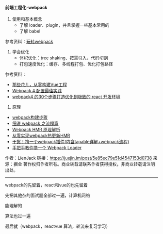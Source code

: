 #### 前端工程化-webpack

1. 使用和基本概念
   - 了解 loader、plugin，并且掌握一些基本常用的
   - 了解 babel

参考资料：[玩转webpack](https://time.geekbang.org/course/intro/100028901)

1. 学会优化
   - 体积优化：tree shaking、按需引入，代码切割
   - 打包速度优化：缓存、多线程打包、优化打包路径

参考资料：

- [那些花儿，从零构建Vue工程](那些花儿，从零构建Vue工程)
- [Webpack 4 配置最佳实践](https://juejin.im/post/5b304f1f51882574c72f19b0)
- [webpack4 的30个步骤打造优化到极致的 react 开发环境](juejin.im/post/5cfe4b13f265da1bb13f26a8)

1. 原理

- [webpack构建步骤](https://www.cxymsg.com/guide/webpack.html#webpack的构建流程是什么)
- [细说 webpack 之流程篇](https://fed.taobao.org/blog/2016/09/10/webpack-flow/)
- [Webpack HMR 原理解析](https://zhuanlan.zhihu.com/p/30669007)
- [从零实现webpack热更新HMR](https://juejin.im/post/5df36ffd518825124d6c1765)
- [干货！撸一个webpack插件(内含tapable详解+webpack流程)](https://juejin.im/post/5beb8875e51d455e5c4dd83f)
- [手把手教你撸一个 Webpack Loader](juejin.im/post/5a698a316fb9a01c9f5b9ca0)

作者：LienJack
链接：https://juejin.im/post/5e85ec79e51d4547153d0738
来源：掘金
著作权归作者所有。商业转载请联系作者获得授权，非商业转载请注明出处。

----

webpack的先留着，react和vue的也先留着

先把其他杂的面试题全部过一遍，计算机网络

能理解的

算法也过一遍

最后就（webpack，reactvue 算法，轮流来复习学习）